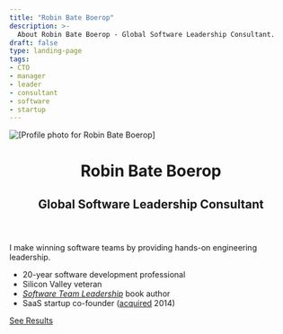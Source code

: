 ```yaml
---
title: "Robin Bate Boerop"
description: >-
  About Robin Bate Boerop - Global Software Leadership Consultant.
draft: false
type: landing-page
tags:
- CTO
- manager
- leader
- consultant
- software
- startup
---
```


<div
 id="main-flex-container"
 class="flex-l pa3 mw8 center"
 ><div
   id="image-container"
   class="w-50-l flex justify-center justify-end-l mr3-l"
   ><img
     id="image-robinbb-profile"
     alt="[Profile photo for Robin Bate Boerop]"
     class="dtc br2"
     style="max-height: 600px;"
     src="/images/robinbb-profile-photo-bw.jpeg"
     >
  </div>
  <div
   id="text-container"
   class="w-50-l mw7"
   ><header
     id="about-header"
     class="bt mt3 mt0-l"
     ><h1
       id="about-title"
       class="f1 lh-title mt0 mb1"
       >Robin Bate Boerop</h1>
      <h2>Global Software Leadership Consultant</h2>
    </header>
    <div
     id="default-single-content-wrapper"
     class="nested-copy-line-height lh-copy merriweather mid-gray f4 nested-links nested-img"
     >

I make winning software teams by providing hands-on engineering leadership.

- 20-year software development professional
- Silicon Valley veteran
- _<a href="/stl-book/" target="_blank">Software Team Leadership</a>_ book author
- SaaS startup co-founder
  (<a href="/blog/userevents-acquisition/" target="_blank" alt="Userevents acquisition">acquired</a> 2014)

<a href="/results/" class="button f3 cf fr tc ph3 pv1 br3 b">See Results</a>

</div>
</article>
